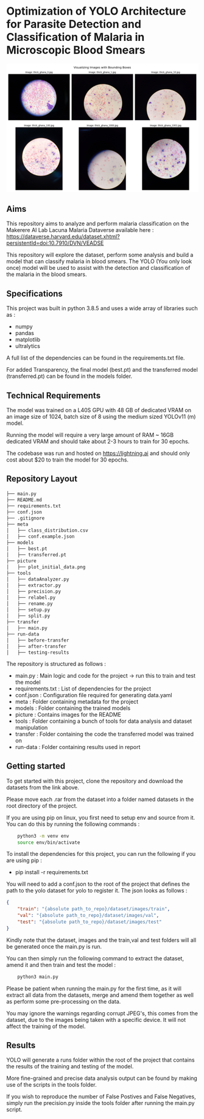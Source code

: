 # Optimization of YOLO Architecture for Parasite Detection and Classification of Malaria in Microscopic Blood Smears


![Alt text](./picture/plot_initial_data.png)

## Aims 

This repository aims to analyze and perform malaria classification on the Makerere AI Lab Lacuna Malaria Dataverse available here : https://dataverse.harvard.edu/dataset.xhtml?persistentId=doi:10.7910/DVN/VEADSE

This repository will explore the dataset, perform some analysis and build a model that can classify malaria in blood smears. The YOLO (You only look once) model will be used to assist with the 
detection and classification of the malaria in the blood smears.

## Specifications

This project was built in python 3.8.5 and uses a wide array of libraries such as : 

- numpy
- pandas
- matplotlib
- ultralytics

A full list of the dependencies can be found in the requirements.txt file.

For added Transparency, the final model (best.pt) and the transferred model (transferred.pt) can be found in the models folder. 

## Technical Requirements

The model was trained on a L40S GPU with 48 GB of dedicated VRAM on an image size of 1024, batch size of 8 using the medium sized YOLOv11 (m) model. 

Running the model will require a very large amount of RAM ~ 16GB dedicated VRAM and should take about 2-3 hours to train for 30 epochs. 

The codebase was run and hosted on  https://lightning.ai and should only cost about $20 to train the model for 30 epochs.

## Repository Layout

```
├── main.py
├── README.md
├── requirements.txt
├── conf.json
├── .gitignore
├── meta
│   ├── class_distribution.csv
│   ├── conf.example.json
├── models
│   ├── best.pt
│   ├── transferred.pt
├── picture
│   ├── plot_initial_data.png
├── tools
│   ├── dataAnalyzer.py
│   ├── extractor.py
│   ├── precision.py
│   ├── relabel.py
│   ├── rename.py
│   ├── setup.py
│   ├── split.py
├── transfer
│   ├── main.py
├── run-data
│   ├── before-transfer
│   ├── after-transfer
│   ├── testing-results
```

The repository is structured as follows :

- main.py : Main logic and code for the project -> run this to train and test the model
- requirements.txt : List of dependencies for the project
- conf.json : Configuration file required for generating data.yaml 
- meta : Folder containing metadata for the project
- models : Folder containing the trained models
- picture : Contains images for the README
- tools : Folder containing a bunch of tools for data analysis and dataset manipulation
- transfer : Folder containing the code the transferred model was trained on 
- run-data : Folder containing results used in report

## Getting started

To get started with this project, clone the repository and download the datasets from the link above.

Please move each .rar from the dataset into a folder named datasets in the root directory of the project. 

If you are using pip on linux, you first need to setup env and source from it. You can do this by running the following commands : 

```bash
    python3 -m venv env
    source env/bin/activate
```

To install the dependencies for this project, you can run the following if you are using pip : 

- pip install -r requirements.txt

You will need to add a conf.json to the root of the project that defines the path to the yolo dataset for yolo to register it. The json looks as follows : 


```json
{
    "train": "{absolute path_to_repo}/dataset/images/train",
    "val": "{absolute path_to_repo}/dataset/images/val",
    "test": "{absolute path_to_repo}/dataset/images/test"
}
```

Kindly note that the dataset, images and the train,val and test folders will all be generated once the main.py is run. 

You can then simply run the following command to extract the dataset, amend it and then train and test the model :

```bash
    python3 main.py
```

Please be patient when running the main.py for the first time, as it will extract all data from the datasets, merge and amend them together as well 
as perform some pre-processing on the data. 

You may ignore the warnings regarding corrupt JPEG's, this comes from the dataset, due to the images being taken with a specific device. It will not 
affect the training of the model.

## Results

YOLO will generate a runs folder within the root of the project that contains the results of the training and testing of the model.

More fine-grained and precise data analysis output can be found by making use of the scripts in the tools folder. 

If you wish to reproduce the number of False Postives and False Negatives, simply run the precision.py inside the tools folder after running the main.py script. 
